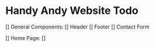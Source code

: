 # Handy Andy Website Todo

[] General Components:
    [] Header
    [] Footer
    [] Contact Form

[] Home Page:
    [] 